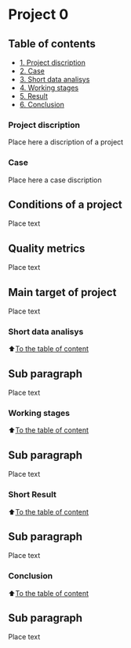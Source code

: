 # Project 0

## Table of contents

* [1. Project discription](https://github.com/hotdonkey/data_science_learning/tree/main/Project%20_0)
* [2. Case]()
* [3. Short data analisys]()
* [4. Working stages]()
* [5. Result]()
* [6. Conclusion]()

### Project discription
Place here a discription of a project


### Case
Place here a case discription

## Conditions of a project
Place text

## Quality metrics
Place text

## Main target of project
Place text



### Short data analisys
:arrow_up:[To the table of content](https://github.com/hotdonkey/data_science_learning/blob/main/Project%20_0/README.md#Table_of_content)

## Sub paragraph
Place text


### Working stages
:arrow_up:[To the table of content](https://github.com/hotdonkey/data_science_learning/blob/main/Project%20_0/README.md#Table_of_content)

## Sub paragraph
Place text


### Short Result
:arrow_up:[To the table of content](https://github.com/hotdonkey/data_science_learning/blob/main/Project%20_0/README.md#Table_of_content)

## Sub paragraph
Place text


### Conclusion
:arrow_up:[To the table of content](https://github.com/hotdonkey/data_science_learning/blob/main/Project%20_0/README.md#Table_of_content)

## Sub paragraph
Place text